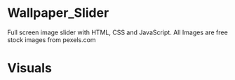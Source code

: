 # Wallpaper_Slider
Full screen image slider with HTML, CSS and JavaScript. All Images are free stock images from pexels.com

# Visuals

